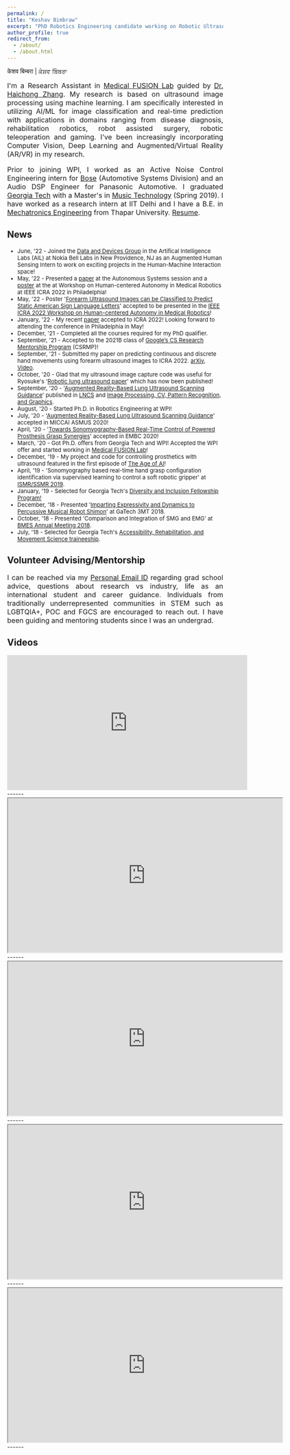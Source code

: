 ```yaml
---
permalink: /
title: "Keshav Bimbraw"
excerpt: "PhD Robotics Engineering candidate working on Robotic Ultrasound and Machine Learning based Medical Image Processing"
author_profile: true
redirect_from: 
  - /about/
  - /about.html
---
```


केशव बिम्बरा | ਕੇਸ਼ਵ ਬਿੰਬਰਾ
<font size="-0.5"><p align="justify">
I'm a Research Assistant in <a href="https://medicalfusionlab.wordpress.com/" target="_blank" rel="noopener noreferrer">Medical FUSION Lab</a> guided by <a href="https://www.wpi.edu/people/faculty/hzhang10" target="_blank" rel="noopener noreferrer">Dr. Haichong Zhang</a>. My research is based on ultrasound image processing using machine learning. I am specifically interested in utilizing AI/ML for image classification and real-time prediction with applications in domains ranging from disease diagnosis, rehabilitation robotics, robot assisted surgery, robotic teleoperation and gaming. I've been increasingly incorporating Computer Vision, Deep Learning and Augmented/Virtual Reality (AR/VR) in my research.</p>
<p align="justify">
Prior to joining WPI, I worked as an Active Noise Control Engineering intern for <a href="https://automotive.bose.com/" target="_blank" rel="noopener noreferrer">Bose</a> (Automotive Systems Division) and an Audio DSP Engineer for Panasonic Automotive. I graduated <a href="https://www.news.gatech.edu/2018/11/06/getting-know-georgia-tech-keshav-bimbraw" target="_blank" rel="noopener noreferrer"> Georgia Tech</a> with a Master's in <a href="https://gtcmt.gatech.edu/robotic-musicianship" target="_blank" rel="noopener noreferrer">Music Technology</a> (Spring 2019). I have worked as a research intern at IIT Delhi and I have a B.E. in <a href="http://www.thapar.edu/programmes/pages/btech-in-mechatronics" target="_blank" rel="noopener noreferrer"> Mechatronics Engineering</a> from Thapar University. <a href="http://bimbraw.github.io/files/Keshav_Bimbraw_Resume_Summer_2022_Updated.pdf" target="_blank">Resume</a>.</p>
</font>

<!--img src="../images/affiliations_edited.PNG" alt="Affiliations"-->

<!--a href="mailto:kbimbraw@wpi.edu" target="_blank">Institutional Email ID</a> <span class="tab"></span> | <a href="mailto:bimbrawkeshav@gmail.com" target="_blank">Personal Email ID</a> <span class="tab"></span> | <a href="http://bimbraw.github.io/files/Keshav_Bimbraw_Resume.pdf" target="_blank">CV</a> <span class="tab"></span> | <a href="https://www.youtube.com/channel/UCLI9__KHyyVQqbeOVLyJGHw" target="_blank">Music</a-->

News
------
<font size="2"><ul>
  <li>June, '22 - Joined the <a href="https://www.bell-labs.com/research-innovation/projects-and-initiatives/data-and-devices-lab/" target="_blank" rel="noopener noreferrer">Data and Devices Group</a> in the Artifical Intelligence Labs (AIL) at Nokia Bell Labs in New Providence, NJ as an Augmented Human Sensing Intern to work on exciting projects in the Human-Machine Interaction space!
  <li>May, '22 - Presented a <a href="https://lnkd.in/gka9gr7m" target="_blank" rel="noopener noreferrer">paper</a> at the Autonomous Systems session and a <a href="https://lnkd.in/gkbF5eGf" target="_blank" rel="noopener noreferrer">poster</a> at the at Workshop on Human-centered Autonomy in Medical Robotics at IEEE ICRA 2022 in Philadelphia!</li>
  <li>May, '22 - Poster '<a href="https://lnkd.in/gkbF5eGf" target="_blank" rel="noopener noreferrer">Forearm Ultrasound Images can be Classified to Predict Static American Sign Language Letters</a>' accepted to be presented in the <a href="https://lnkd.in/gcwpSRxj" target="_blank" rel="noopener noreferrer"> IEEE ICRA 2022 Workshop on Human-centered Autonomy in Medical Robotics</a>!</li>
  <li>January, '22 - My recent <a href="https://lnkd.in/gka9gr7m" target="_blank" rel="noopener noreferrer">paper</a> accepted to ICRA 2022! Looking forward to attending the conference in Philadelphia in May!</li>
  <li>December, '21 - Completed all the courses required for my PhD qualifier.</li>
  <li>September, '21 - Accepted to the 2021B class of <a href="https://research.google/outreach/csrmp/" target="_blank" rel="noopener noreferrer">Google’s CS Research Mentorship Program</a> (CSRMP)!</li>
  <li>September, '21 - Submitted my paper on predicting continuous and discrete hand movements using forearm ultrasound images to ICRA 2022. <a href="https://arxiv.org/abs/2109.11093" target="_blank" rel="noopener noreferrer">arXiv</a>, <a href="https://www.youtube.com/watch?v=YdhpU829e-M" target="_blank" rel="noopener noreferrer">Video</a>.</li>
  <li>October, '20 - Glad that my ultrasound image capture code was useful for Ryosuke's '<a href="https://pubmed.ncbi.nlm.nih.gov/34532570/" target="_blank" rel="noopener noreferrer">Robotic lung ultrasound paper</a>' which has now been published!</li>
  <li>September, '20 - '<a href="https://link.springer.com/chapter/10.1007/978-3-030-60334-2_11" target="_blank" rel="noopener noreferrer">Augmented Reality-Based Lung Ultrasound Scanning Guidance</a>' published in <a href="https://link.springer.com/bookseries/558" target="_blank" rel="noopener noreferrer">LNCS</a> and <a href="https://www.springer.com/series/7412" target="_blank" rel="noopener noreferrer">Image Processing, CV, Pattern Recognition, and Graphics</a>.</li>
  <li>August, '20 - Started Ph.D. in Robotics Engineering at WPI!</li>
  <li>July, '20 - '<a href="https://vimeo.com/448019177" target="_blank" rel="noopener noreferrer">Augmented Reality-Based Lung Ultrasound Scanning Guidance</a>' accepted in MICCAI ASMUS 2020!</li>
  <li>April, '20 - '<a href="https://ieeexplore.ieee.org/document/9176483" target="_blank" rel="noopener noreferrer">Towards Sonomyography-Based Real-Time Control of Powered Prosthesis Grasp Synergies</a>' accepted in EMBC 2020!</li>
  <li>March, '20 - Got Ph.D. offers from Georgia Tech and WPI! Accepted the WPI offer and started working in <a href="https://medicalfusionlab.wordpress.com/" target="_blank" rel="noopener noreferrer">Medical FUSION Lab</a>!</li>
  <li>December, '19 - My project and code for controlling prosthetics with ultrasound featured in the first episode of <a href="https://youtu.be/UwsrzCVZAb8?t=1079" target="_blank" rel="noopener noreferrer">The Age of AI</a>!</li> 
  <li>April, '19 - 'Sonomyography based real-time hand grasp configuration identification via supervised learning to control a soft robotic gripper' at <a href="http://www.ismr.gatech.edu/2019/" target="_blank" rel="noopener noreferrer">ISMR/SSMR 2019</a>.</li>
  <li>January, '19 - Selected for Georgia Tech's <a href="https://diversity.gatech.edu/2019-diversity-and-inclusion-fellows-bios" target="_blank" rel="noopener noreferrer">Diversity and Inclusion Fellowship Program!</a></li>
  <li>December, '18 - Presented '<a href="https://smartech.gatech.edu/handle/1853/60602" target="_blank" rel="noopener noreferrer">Imparting Expressivity and Dynamics to Percussive Musical Robot Shimon</a>' at GaTech 3MT 2018.</li>
  <li>October, '18 - Presented 'Comparison and Integration of SMG and EMG' at <a href="https://www.bmes.org/content.asp?contentid=392" target="_blank" rel="noopener noreferrer">BMES Annual Meeting 2018</a>.</li>
  <li>July, '18 - Selected for Georgia Tech's <a href="http://arms.robotics.gatech.edu/cohort3" target="_blank" rel="noopener noreferrer">Accessibility, Rehabilitation, and Movement Science traineeship</a>.</li></ul></font><p></p>

Volunteer Advising/Mentorship
------
<font size="-0.5"><p align="justify">
I can be reached via my <a href="mailto:bimbrawkeshav@gmail.com" target="_blank">Personal Email ID</a> regarding grad school advice, questions about research vs industry, life as an international student and career guidance. Individuals from traditionally underrepresented communities in STEM such as LGBTQIA+, POC and FGCS are encouraged to reach out. I have been guiding and mentoring students since I was an undergrad. </p></font>

Videos
------
<!--<iframe width="560" height="315" src="https://youtu.be/yJtiT1-eBGE" title="YouTube video player" frameborder="0" allow="accelerometer; autoplay; clipboard-write; encrypted-media; gyroscope; picture-in-picture" allowfullscreen></iframe>-->
<iframe width="560" height="315" src="https://www.youtube.com/embed/yJtiT1-eBGE" title="YouTube video player" frameborder="0" allow="accelerometer; autoplay; clipboard-write; encrypted-media; gyroscope; picture-in-picture" allowfullscreen></iframe>
------
<iframe src="https://player.vimeo.com/video/463333665" width="640" height="360" frameborder="2" allow="autoplay; fullscreen" allowfullscreen></iframe>
------
<iframe src="https://player.vimeo.com/video/444131445" width="640" height="360" frameborder="2" allow="autoplay; fullscreen" allowfullscreen></iframe>
------
<iframe src="https://player.vimeo.com/video/444132536" width="640" height="360" frameborder="2" allow="autoplay; fullscreen" allowfullscreen></iframe>
------
<iframe src="https://player.vimeo.com/video/174093155" width="640" height="360" frameborder="2" allow="autoplay; fullscreen" allowfullscreen></iframe>
------
